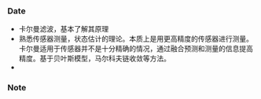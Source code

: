 ### Date
- 卡尔曼滤波，基本了解其原理
- 熟悉传感器测量，状态估计的理论。本质上是用更高精度的传感器进行测量。卡尔曼适用于传感器并不是十分精确的情况，通过融合预测和测量的信息提高精度。基于贝叶斯模型，马尔科夫链收敛等方法。
- 
### Note